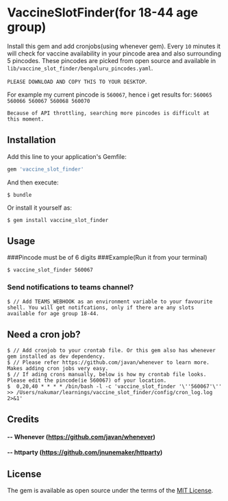 # VaccineSlotFinder(for 18-44 age group)

Install this gem and add cronjobs(using whenever gem).
Every `10` minutes it will check for vaccine availability in your pincode
area and also surrounding 5 pincodes. These pincodes are picked from open source and available in `lib/vaccine_slot_finder/bengaluru_pincodes.yaml`.

`PLEASE DOWNLOAD AND COPY THIS TO YOUR DESKTOP`.

For example my current pincode is `560067`, hence i get results for:
`560065
 560066
 560067
 560068
 560070`
 
 `Because of API throttling, searching more pincodes is difficult at this moment.`

## Installation

Add this line to your application's Gemfile:

```ruby
gem 'vaccine_slot_finder'
```

And then execute:

    $ bundle

Or install it yourself as:

    $ gem install vaccine_slot_finder

## Usage
###Pincode must be of 6 digits
###Example(Run it from your terminal)    
 
    $ vaccine_slot_finder 560067
 
### Send notifications to teams channel?
    $ // Add TEAMS_WEBHOOK as an environment variable to your favourite shell. You will get notifcations, only if there are any slots available for age group 18-44.     

## Need a cron job?

    $ // Add cronjob to your crontab file. Or this gem also has whenever gem installed as dev dependency.
    $ // Please refer https://github.com/javan/whenever to learn more. Makes adding cron jobs very easy.
    $ // If ading crons manually, below is how my crontab file looks. Please edit the pincode(ie 560067) of your location.
    $  0,20,40 * * * * /bin/bash -l -c 'vaccine_slot_finder '\''560067'\'' >> /Users/nakumar/learnings/vaccine_slot_finder/config/cron_log.log 2>&1'

## Credits
#### -- Whenever  (https://github.com/javan/whenever)
#### -- httparty  (https://github.com/jnunemaker/httparty)

## License

The gem is available as open source under the terms of the [MIT License](http://opensource.org/licenses/MIT).
